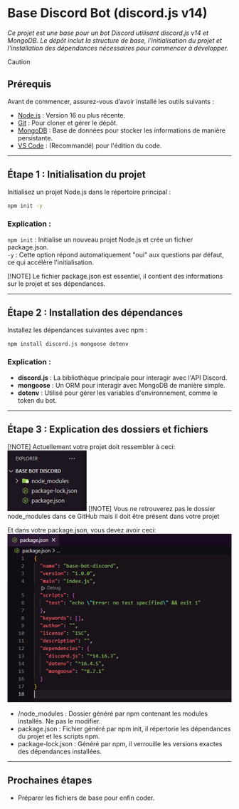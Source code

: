 # Base Discord Bot (discord.js v14)

*Ce projet est une base pour un bot Discord utilisant discord.js v14 et MongoDB. Le dépôt inclut la structure de base, l'initialisation du projet et l'installation des dépendances nécessaires pour commencer à développer.*

> [!CAUTION]
> ## Prérequis
> Avant de commencer, assurez-vous d’avoir installé les outils suivants :
> - [Node.js](https://nodejs.org/fr) : Version 16 ou plus récente.
> - [Git](https://git-scm.com/downloads) : Pour cloner et gérer le dépôt.
> - [MongoDB](https://www.mongodb.com/fr-fr/cloud/atlas/register) : Base de données pour stocker les informations de manière persistante.
> - [VS Code](https://code.visualstudio.com/download) : (Recommandé) pour l'édition du code.

---

## Étape 1 : Initialisation du projet

Initialisez un projet Node.js dans le répertoire principal :

```bash
npm init -y
```

### Explication :

`npm init` : Initialise un nouveau projet Node.js et crée un fichier package.json. \
`-y` : Cette option répond automatiquement "oui" aux questions par défaut, ce qui accélère l'initialisation.

[!NOTE] Le fichier package.json est essentiel, il contient des informations sur le projet et ses dépendances.

---

## Étape 2 : Installation des dépendances

Installez les dépendances suivantes avec npm :

```bash
npm install discord.js mongoose dotenv
```

### Explication :

- **discord.js** : La bibliothèque principale pour interagir avec l'API Discord.
- **mongoose** : Un ORM pour interagir avec MongoDB de manière simple.
- **dotenv** : Utilisé pour gérer les variables d'environnement, comme le token du bot.

---

## Étape 3 : Explication des dossiers et fichiers
[!NOTE] Actuellement votre projet doit ressembler à ceci:
![alt text](./Images/image.png)
[!NOTE] Vous ne retrouverez pas le dossier node_modules dans ce GitHub mais il doit être présent dans votre projet


Et dans votre package.json, vous devez avoir ceci:
![alt text](./Images/image-1.png)


- /node_modules : Dossier généré par npm contenant les modules installés. Ne pas le modifier.
- package.json : Fichier généré par npm init, il répertorie les dépendances du projet et les scripts npm.
- package-lock.json : Généré par npm, il verrouille les versions exactes des dépendances installées.

---

## Prochaines étapes
- Préparer les fichiers de base pour enfin coder.